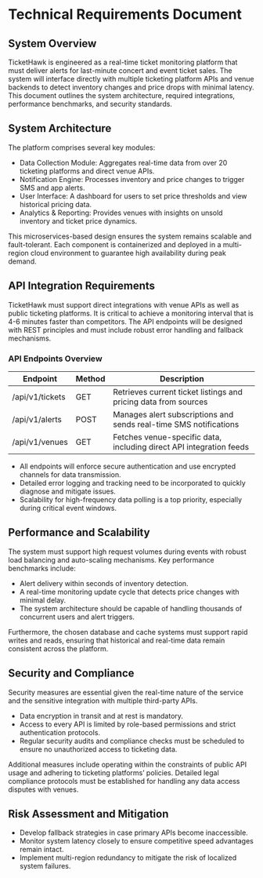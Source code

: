 # Technical Requirements Document

## System Overview
TicketHawk is engineered as a real-time ticket monitoring platform that must deliver alerts for last-minute concert and event ticket sales. The system will interface directly with multiple ticketing platform APIs and venue backends to detect inventory changes and price drops with minimal latency. This document outlines the system architecture, required integrations, performance benchmarks, and security standards.

## System Architecture
The platform comprises several key modules:
- Data Collection Module: Aggregates real-time data from over 20 ticketing platforms and direct venue APIs.
- Notification Engine: Processes inventory and price changes to trigger SMS and app alerts.
- User Interface: A dashboard for users to set price thresholds and view historical pricing data.
- Analytics & Reporting: Provides venues with insights on unsold inventory and ticket price dynamics.

This microservices-based design ensures the system remains scalable and fault-tolerant. Each component is containerized and deployed in a multi-region cloud environment to guarantee high availability during peak demand.

## API Integration Requirements
TicketHawk must support direct integrations with venue APIs as well as public ticketing platforms. It is critical to achieve a monitoring interval that is 4-6 minutes faster than competitors. The API endpoints will be designed with REST principles and must include robust error handling and fallback mechanisms.

### API Endpoints Overview
| Endpoint            | Method | Description                                                        |
|---------------------|--------|--------------------------------------------------------------------|
| /api/v1/tickets     | GET    | Retrieves current ticket listings and pricing data from sources    |
| /api/v1/alerts      | POST   | Manages alert subscriptions and sends real-time SMS notifications    |
| /api/v1/venues     | GET    | Fetches venue-specific data, including direct API integration feeds  |

- All endpoints will enforce secure authentication and use encrypted channels for data transmission.
- Detailed error logging and tracking need to be incorporated to quickly diagnose and mitigate issues.
- Scalability for high-frequency data polling is a top priority, especially during critical event windows.

## Performance and Scalability
The system must support high request volumes during events with robust load balancing and auto-scaling mechanisms. Key performance benchmarks include:
- Alert delivery within seconds of inventory detection.
- A real-time monitoring update cycle that detects price changes with minimal delay.
- The system architecture should be capable of handling thousands of concurrent users and alert triggers.

Furthermore, the chosen database and cache systems must support rapid writes and reads, ensuring that historical and real-time data remain consistent across the platform.

## Security and Compliance
Security measures are essential given the real-time nature of the service and the sensitive integration with multiple third-party APIs.
- Data encryption in transit and at rest is mandatory.
- Access to every API is limited by role-based permissions and strict authentication protocols.
- Regular security audits and compliance checks must be scheduled to ensure no unauthorized access to ticketing data.

Additional measures include operating within the constraints of public API usage and adhering to ticketing platforms’ policies. Detailed legal compliance protocols must be established for handling any data access disputes with venues.

## Risk Assessment and Mitigation
- Develop fallback strategies in case primary APIs become inaccessible.
- Monitor system latency closely to ensure competitive speed advantages remain intact.
- Implement multi-region redundancy to mitigate the risk of localized system failures.